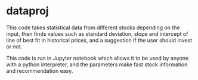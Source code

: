 # dataproj 

This code takes statistical data from different stocks depending on the input, then finds values such as standard deviation, slope and intercept of line of best fit in historical prices, and a suggestion if the user should invest or not.

This code is run in Jupyter notebook which allows it to be used by anyone with a python interpreter, and the parameters make fast stock information and recommendation easy.
